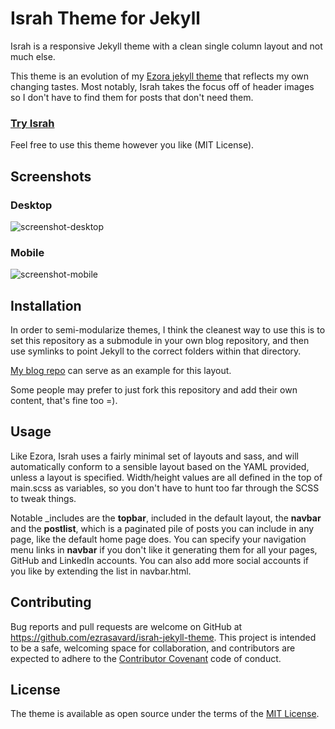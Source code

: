 # Israh Theme for Jekyll

Israh is a responsive Jekyll theme with a clean single column layout and not much else.

This theme is an evolution of my [Ezora jekyll theme](https://github.com/ezrasavard/ezora-jekyll-theme) that reflects my own changing tastes.
Most notably, Israh takes the focus off of header images so I don't have to find them for posts that don't need them.

### [Try Israh](http://www.ezrasavard.com/israhdemo)

Feel free to use this theme however you like (MIT License).

## Screenshots

### Desktop
![screenshot-desktop](https://github.com/ezrasavard/ezora-jekyll-theme/blob/master/screenshot.png)

### Mobile
![screenshot-mobile](https://github.com/ezrasavard/ezora-jekyll-theme/blob/master/screenshot-mobile.png)

## Installation

In order to semi-modularize themes, I think the cleanest way to use this is to set this repository as a submodule in your own blog repository,
and then use symlinks to point Jekyll to the correct folders within that directory.

[My blog repo](https://github.com/ezrasavard/blog) can serve as an example for this layout.

Some people may prefer to just fork this repository and add their own content, that's fine too =).

## Usage

Like Ezora, Israh uses a fairly minimal set of layouts and sass, and will automatically conform to a sensible layout based on the YAML provided, unless a layout is specified. Width/height values are all defined in the top of main.scss as variables, so you don't have to hunt too far through the SCSS to tweak things.

Notable _includes are the **topbar**, included in the default layout, the **navbar** and the **postlist**, which is a paginated pile of posts you can include in any page, like the default home page does. You can specify your navigation menu links in **navbar** if you don't like it generating them for all your pages, GitHub and LinkedIn accounts. You can also add more social accounts if you like by extending the list in navbar.html.

## Contributing

Bug reports and pull requests are welcome on GitHub at https://github.com/ezrasavard/israh-jekyll-theme. This project is intended to be a safe, welcoming space for collaboration, and contributors are expected to adhere to the [Contributor Covenant](http://contributor-covenant.org) code of conduct.

## License

The theme is available as open source under the terms of the [MIT License](http://opensource.org/licenses/MIT).

